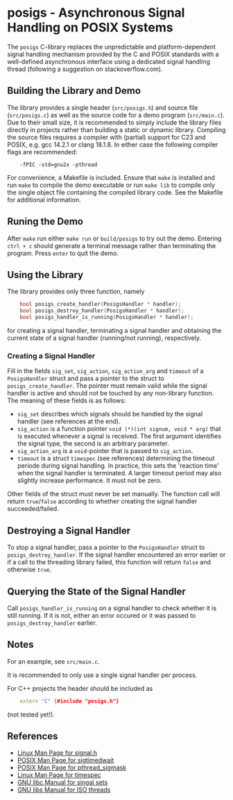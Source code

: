 # posigs - Asynchronous Signal Handling on POSIX Systems

The `posigs` C-library replaces the unpredictable and platform-dependent signal handling mechanism
provided by the C and POSIX standards with a well-defined asynchronous interface using a dedicated
signal handling thread (following a suggestion on stackoverflow.com).

## Building the Library and Demo

The library provides a single header (`src/posigs.h`) and source file (`src/posigs.c`) as well as the
source code for a demo program (`src/main.c`).
Due to their small size, it is recommended to simply include the library files directly in projects
rather than building a static or dynamic library.
Compiling the source files requires a compiler with (partial) support for C23 and POSIX,
e.g. gcc 14.2.1 or clang 18.1.8. In either case the following compiler flags are recommended:

~~~
    -fPIC -std=gnu2x -pthread
~~~

For convenience, a Makefile is included. Ensure that `make` is installed and run `make` to
compile the demo executable or run `make lib` to compile only the single object file containing the
compiled library code. See the Makefile for additional information.

## Runing the Demo

After `make` run either `make run` or `build/posigs` to try out the demo.
Entering `ctrl + c` should generate a terminal message rather than terminating the program.
Press `enter` to quit the demo.

## Using the Library

The library provides only three function, namely

~~~C
    bool posigs_create_handler(PosigsHandler * handler);                                                                                     
    bool posigs_destroy_handler(PosigsHandler * handler);                                                 
    bool posigs_handler_is_running(PosigsHandler * handler);
~~~

for creating a signal handler, terminating a signal handler and obtaining the current state of a
signal handler (running/not running), respectively.

### Creating a Signal Handler

Fill in the fields `sig_set`, `sig_action`, `sig_action_arg` and `timeout` of a
`PosigsHandler` struct and pass a pointer to the struct to `posigs_create_handler`.
The pointer must remain valid while the signal handler is active
and should not be touched by any non-library function.
The meaning of these fields is as follows:

+ `sig_set` describes which signals should be handled by the signal handler (see references at the end).
+ `sig_action` is a function pointer `void (*)(int signum, void * arg)`
that is executed whenever a signal is received.
The first argument identifies the signal type, the second is an arbitrary parameter.
+ `sig_action_arg` is a `void`-pointer that is passed to `sig_action`.
+ `timeout` is a struct `timespec` (see references) determining the timeout periode during signal handling.
In practice, this sets the 'reaction time' when the signal handler is terminated.
A larger timeout period may also slightly increase performance. It must not be zero.

Other fields of the struct must never be set manually. The function call will return `true`/`false`
according to whether creating the signal handler succeeded/failed.

## Destroying a Signal Handler

To stop a signal handler, pass a pointer to the `PosigsHandler` struct to `posigs_destroy_handler`.
If the signal handler encountered an error earlier or if a call to the threading library failed, this
function will return `false` and otherwise `true`.

## Querying the State of the Signal Handler

Call `posigs_handler_is_running` on a signal handler to check whether it is still running.
If it is not, either an error occured or it was passed to `posigs_destroy_handler` earlier.

## Notes

For an example, see `src/main.c`.

It is recommended to only use a single signal handler per process.

For C++ projects the header should be included as

~~~Cpp
    extern "C" {#include "posigs.h"}
~~~

(not tested yet!).

## References

+ [Linux Man Page for signal.h](https://www.man7.org/linux/man-pages/man2/signal.2.html)
+ [POSIX Man Page for sigtimedwait](https://www.man7.org/linux/man-pages/man3/sigtimedwait.3p.html)
+ [POSIX Man Page for pthread_sigmask](https://www.man7.org/linux/man-pages/man3/pthread_sigmask.3p.html)
+ [Linux Man Page for timespec](https://www.man7.org/linux/man-pages/man3/timespec.3type.html)
+ [GNU libc Manual for singal sets](https://www.gnu.org/software/libc/manual/html_node/Signal-Sets.html)
+ [GNU libs Manual for ISO threads](https://www.gnu.org/software/libc/manual/html_node/Threads.html)
